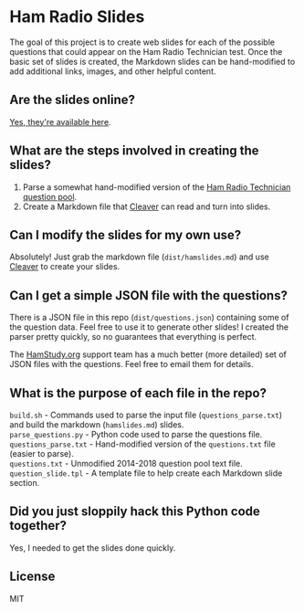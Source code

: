 # Ham Radio Slides

The goal of this project is to create web slides for each of the possible questions that could appear on the Ham Radio Technician test. Once the basic set of slides is created, the Markdown slides can be hand-modified to add additional links, images, and other helpful content.

## Are the slides online?

[Yes, they're available here](https://jasonprogrammer.github.io/hamslides/).

## What are the steps involved in creating the slides?

1. Parse a somewhat hand-modified version of the [Ham Radio Technician question pool](http://ncvec.org/downloads/2014-2018%20Tech%20Pool.txt).
2. Create a Markdown file that [Cleaver](https://github.com/jdan/cleaver) can read and turn into slides.

## Can I modify the slides for my own use?

Absolutely! Just grab the markdown file (`dist/hamslides.md`) and use [Cleaver](https://github.com/jdan/cleaver) to create your slides.

## Can I get a simple JSON file with the questions?

There is a JSON file in this repo (`dist/questions.json`) containing some of the question data. Feel free to use it to generate other slides! I created the parser pretty quickly, so no guarantees that everything is perfect.

The [HamStudy.org](https://hamstudy.org/) support team has a much better (more detailed) set of JSON files with the questions. Feel free to email them for details.

## What is the purpose of each file in the repo?

`build.sh` - Commands used to parse the input file (`questions_parse.txt`) and build the markdown (`hamslides.md`) slides.  
`parse_questions.py` - Python code used to parse the questions file.  
`questions_parse.txt` - Hand-modified version of the `questions.txt` file (easier to parse).  
`questions.txt` - Unmodified 2014-2018 question pool text file.  
`question_slide.tpl` - A template file to help create each Markdown slide section.

## Did you just sloppily hack this Python code together?

Yes, I needed to get the slides done quickly.

## License

MIT
